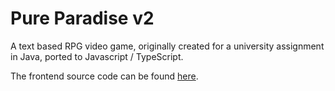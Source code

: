 # Pure Paradise v2
A text based RPG video game, originally created for a university assignment in Java, ported to Javascript / TypeScript.

The frontend source code can be found [here](https://github.com/AroneSusau/pure-paradise-client).